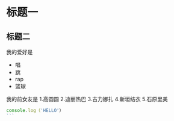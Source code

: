 #   标题一
##  标题二

我的爱好是

*   唱
*   跳
*   rap
*   篮球
  
  我的前女友是
  1.高圆圆
  2.迪丽热巴
  3.古力娜扎
  4.新垣结衣
  5.石原里美

  ````javascript
  console.log（'HELLO'）
  ```
  
